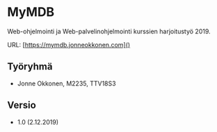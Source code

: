 # MyMDB

Web-ohjelmointi ja Web-palvelinohjelmointi kurssien harjoitustyö 2019.

URL: [https://mymdb.jonneokkonen.com]()

## Työryhmä
- Jonne Okkonen, M2235, TTV18S3

## Versio
- 1.0 (2.12.2019)
